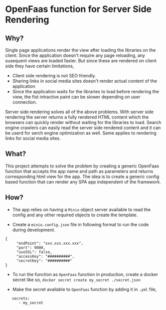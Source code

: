 # OpenFaas function for Server Side Rendering

## Why?
Single page applications render the view after loading the libraries on the client. Since the application doesn't require any page reloading, any susequent views are loaded faster. But since these are rendered on client side they have certain limitations, 
* Client side rendering is not SEO friendly.
* Sharing links in social media sites doesn't render actual content of the application
* Since the application waits for the libraries to load before rendering the view, the fist intractive paint can be slower depending on user connection. 

Server side rendering solves all of the above problems. With server side rendering the server returns a fully rendered HTML content which the browsers can quickly render without waiting for the libraries to load.  Search engine crawlers can easily read the server side rendered content and it can be userd for serch engine optimization as well.  Same applies to rendering links for social media sites. 

## What?
This project attempts to solve the problem by creating a generic OpenFaas function that accepts the app name and path as parameters and returns corresponding html view for the app.  The idea is to create a generic config based function that can render any SPA app independent of the framework. 

## How?
* The app relies on having a `Minio` object server available to read the config and any other required objects to create the template. 
-   Create a `minio.config.json` file in following format to run the code during development.

```
{
     "endPoint": "xxx.xxx.xxx.xxx",
     "port": 9000,
     "useSSL": false,
     "accessKey": "##########",
     "secretKey": "##########"
}
```

-   To run the function as `OpenFaas` function in production, create a docker secret like so,
    `docker secret create my_secret ./secret.json`

*   Make the secret available to `OpenFaas` function by adding it in `.yml` file,

```
   secrets:
      - my_secret
```
